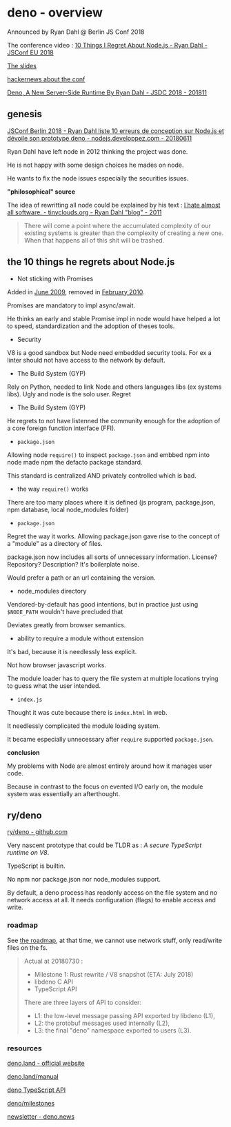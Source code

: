 # deno - overview

Announced by Ryan Dahl @ Berlin JS Conf 2018

The conference video : [10 Things I Regret About Node.js - Ryan Dahl - JSConf EU 2018](https://www.youtube.com/watch?v=M3BM9TB-8yA)

[The slides](http://tinyclouds.org/jsconf2018.pdf)

[hackernews about the conf](https://news.ycombinator.com/item?id=17247135)

[Deno, A New Server-Side Runtime By Ryan Dahl - JSDC 2018 - 201811](https://www.youtube.com/watch?v=FlTG0UXRAkE)

## genesis

[JSConf Berlin 2018 - Ryan Dahl liste 10 erreurs de conception sur Node.js et dévoile son prototype deno - nodejs.developpez.com - 20180611](https://nodejs.developpez.com/actu/208633/JSConf-Berlin-2018-moins-Ryan-Dahl-liste-10-erreurs-de-conception-sur-Node-js-et-devoile-son-prototype-deno/)

Ryan Dahl have left node in 2012 thinking the project was done. 

He is not happy with some design choices he mades on node.

He wants to fix the node issues especially the securities issues.

**"philosophical" source**

The idea of rewritting all node could be explained by his text : [I hate almost all software. - tinyclouds.org - Ryan Dahl "blog" - 2011](http://tinyclouds.org/rant.html)

> There will come a point where the accumulated complexity of our existing systems is greater than the complexity of creating a new one. When that happens all of this shit will be trashed.

## the 10 things he regrets about Node.js

- Not sticking with Promises

Added in [June 2009](https://github.com/nodejs/node/commit/7cd09874c666f0ce64b1d7776de74f55ff3e53ab), removed in [February 2010](https://github.com/nodejs/node/commit/0485cc41d5c260458f590d249c073794047434fb).

Promises are mandatory to impl async/await.

He thinks an early and stable Promise impl in node would have helped a lot to speed, standardization and the adoption of theses tools.

- Security

V8 is a good sandbox but Node need embedded security tools. For ex a linter should not have access to the network by default.

- The Build System (GYP)

Rely on Python, needed to link Node and others languages libs (ex systems libs). Ugly and node is the solo user. Regret 

- The Build System (GYP)

He regrets to not have listenned the community enough for the adoption of a core foreign function interface (FFI).

- `package.json`

Allowing node `require()` to inspect `package.json` and embbed npm into node made npm the defacto package standard.

This standard is centralized AND privately controlled which is bad.

- the way `require()` works

There are too many places where it is defined (js program, package.json, npm database, local node_modules folder)

- `package.json`

Regret the way it works. Allowing package.json gave rise to the concept of a "module" as a directory of 
files.

package.json now includes all sorts of unnecessary information. 
License? Repository? Description?
It's boilerplate noise.

Would prefer a path or an url containing the version.

- node_modules directory

Vendored-by-default has good intentions, but in practice just using `$NODE_PATH` wouldn't have precluded that

Deviates greatly from browser semantics.

- ability to require a module without extension

It's bad, because it is needlessly less explicit.

Not how browser javascript works.

The module loader has to query the file system at multiple locations trying to guess what the user intended.

- `index.js`

Thought it was cute because there is `index.html` in web. 

It needlessly complicated the module loading system.

It became especially unnecessary after `require` supported `package.json`.

**conclusion**

My problems with Node are almost entirely around how it manages user code.

Because in contrast to the focus on evented I/O early on, the module system was essentially an afterthought.

## ry/deno

[ry/deno - github.com](https://github.com/ry/deno)

Very nascent prototype that could be TLDR as : *A secure TypeScript runtime on V8*.

TypeScript is builtin.

No npm nor package.json nor node_modules support.

By default, a deno process has readonly access on the file system and no network access at all. It needs configuration (flags) to enable access and write.

### roadmap

See [the roadmap](https://github.com/ry/deno/blob/master/Roadmap.md), at that time, we cannot use network stuff, only read/write files on the fs.

> Actual at 20180730 :
> 
> - Milestone 1: Rust rewrite / V8 snapshot (ETA: July 2018)
> - libdeno C API
> - TypeScript API
> 
> There are three layers of API to consider:
> 
> - L1: the low-level message passing API exported by libdeno (L1),
> - L2: the protobuf messages used internally (L2),
> - L3: the final "deno" namespace exported to users (L3).

### resources

[deno.land - official website](https://deno.land)

[deno.land/manual](https://deno.land/manual.html)

[deno TypeScript API](https://deno.land/typedoc/)

[deno/milestones](https://github.com/denoland/deno/milestones)

[newsletter - deno.news](https://deno.news/)